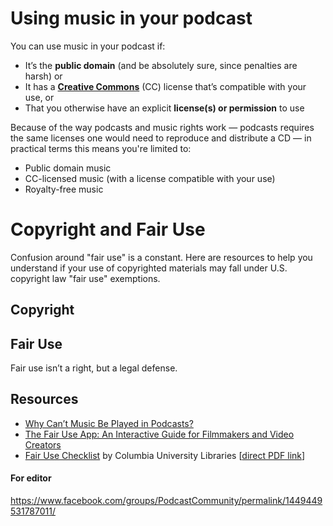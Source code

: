 # Using music in your podcast

You can use music in your podcast if:

* It’s the **public domain** (and be absolutely sure, since penalties are harsh) or
* It has a **[Creative Commons](https://creativecommons.org/)** (CC) license that’s compatible with your use, or
* That you otherwise have an explicit **license(s) or permission** to use

Because of the way podcasts and music rights work — podcasts requires the same licenses one would need to reproduce and distribute a CD — in practical terms this means you're limited to:

* Public domain music
* CC-licensed music (with a license compatible with your use)
* Royalty-free music

# Copyright and Fair Use

Confusion around "fair use" is a constant. Here are resources to help you understand if your use of copyrighted materials may fall under U.S. copyright law "fair use" exemptions.

## Copyright

## Fair Use

Fair use isn’t a right, but a legal defense.

## Resources

* [Why Can’t Music Be Played in Podcasts?](http://www.amplifimedia.com/blogstein/2017/5/24/why-cant-music-be-played-in-podcasts)
* [The Fair Use App: An Interactive Guide for Filmmakers and Video Creators](http://www.newmediarights.org/fairuse/)
* [Fair Use Checklist](https://copyright.columbia.edu/basics/fair-use/fair-use-checklist.html) by Columbia University Libraries [[direct PDF link](https://copyright.columbia.edu/content/dam/copyright/Precedent%20Docs/fairusechecklist.pdf)]

#### For editor

https://www.facebook.com/groups/PodcastCommunity/permalink/1449449531787011/
